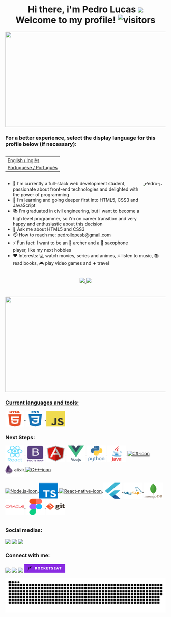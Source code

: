 <h1 align="center">
  Hi there, i'm Pedro Lucas
	<img src="https://raw.githubusercontent.com/iampavangandhi/iampavangandhi/master/gifs/Hi.gif" 
	     width="30px"> 
  <br />
	Welcome to my profile!
	<img src="https://visitor-badge.laobi.icu/badge?page_id=pedrollopesb.pedrollopesb" 
	     alt="visitors">
</h1>

<div>
  <img align="center" width="1500px" height="300px" src="https://i.pinimg.com/originals/f2/f3/2c/f2f32c11128c9780cfd91413755b0091.gif">
</div>

<h3 align="left">For a better experience, select the display language for this profile below (if necessary):</h3>
  <div>
    <table align="left">
      <tr><td><a href="README.md">English / Inglês</a></td></tr>
      <tr><td><a href="readme_pt-br.md">Portuguese / Português</a></td></tr>
    </table> 
  </div>
<br />
<br /> 
<br /> 
  
#

  <img align="right" alt="Pedro-pic" height="200" style="border-radius:50px;" src="https://media1.giphy.com/media/VTtANKl0beDFQRLDTh/giphy.gif?cid=790b761151479f6e86dc4d7cd80eb9984a0ce1fdd500dc52&rid=giphy.gif&ct=g">

- 🔭 I'm currently a full-stack web development student, passionate about front-end technologies and delighted with the power of programming
- 🌱 I’m learning and going deeper first into HTML5, CSS3 and JavaScript
- 📚 I'm graduated in civil engineering, but i want to become a high level programmer, so i'm on career transition and very happy and enthusiastic about this decision
- 💬 Ask me about HTML5 and CSS3
- 📫 How to reach me: pedrollopesb@gmail.com
- ⚡ Fun fact: I want to be an 🏹 archer and a 🎷 saxophone player, like my next hobbies
- ❤️ Interests: 💻 watch movies, series and animes, 🎶 listen to music, 📚 read books, 🎮 play video games and ✈️ travel

<br />

<div align="center">
  <a href="https://github.com/pedrollopesb">
  <img height="160em" src="https://github-readme-stats.vercel.app/api?username=pedrollopesb&show_icons=true&theme=midnight-purple&include_all_commits=true&count_private=true"/>
  <img height="160em" src="https://github-readme-stats.vercel.app/api/top-langs/?username=pedrollopesb&layout=compact&langs_count=7&theme=midnight-purple"/>
</div>

#
	
<div>
  <img align="center" width="1500px" height="300px" src="https://camo.githubusercontent.com/12e5f2b182da4b52850b29bb09e8ba3e92b0ac2c0bd121de7dfcbb291fbbd525/68747470733a2f2f692e70696e696d672e636f6d2f6f726967696e616c732f37372f63612f61332f37376361613332383834643733356434333961646534356261333766656166322e676966">
</div>	
	
<h3 align="left">Current languages and tools:</h3>
  <div>
    <a href="https://developer.mozilla.org/en-US/docs/Web/HTML" target="_blank"> <img align="center" alt="HTML5-icon" height="50" width="60" src="https://github.com/devicons/devicon/blob/master/icons/html5/html5-plain-wordmark.svg"> </a>
    <a href="https://developer.mozilla.org/en-US/docs/Web/CSS" target="_blank"> <img align="center" alt="CSS3-icon" height="50" width="60" src="https://github.com/devicons/devicon/blob/master/icons/css3/css3-plain-wordmark.svg"> </a>
    <a href="https://developer.mozilla.org/en-US/docs/Web/JavaScript" target="_blank"> <img align="center" alt="Javascript-icon" height="50" width="60" src="https://github.com/devicons/devicon/blob/master/icons/javascript/javascript-original.svg"> </a>
  </div>	
	
<h3 align="left">Next Steps:</h3>
  <div>
    <a href="https://reactjs.org/" target="_blank"> <img align="center" alt="React.js-icon" height="50" width="60" src="https://github.com/devicons/devicon/blob/master/icons/react/react-original-wordmark.svg"> </a>
    <a href="https://getbootstrap.com/" target="_blank"> <img align="center" alt="Bootstrap-icon" height="50" width="60" src="https://github.com/devicons/devicon/blob/master/icons/bootstrap/bootstrap-plain-wordmark.svg"> </a>
    <a href="https://angularjs.org/" target="_blank"> <img align="center" alt="Angular.js-icon" height="50" width="60" src="https://github.com/devicons/devicon/blob/master/icons/angularjs/angularjs-original.svg"> </a>  
    <a href="https://vuejs.org/" target="_blank"> <img align="center" alt="Vue.js-icon" height="50" width="60" src="https://github.com/devicons/devicon/blob/master/icons/vuejs/vuejs-original-wordmark.svg"> </a>  
    <a href="https://www.python.org/" target="_blank"> <img align="center" alt="Python-icon" height="50" width="60" src="https://github.com/devicons/devicon/blob/master/icons/python/python-original-wordmark.svg"> </a>  
    <a href="https://www.java.com/" target="_blank"> <img align="center" alt="Java-icon" height="50" width="60" src="https://github.com/devicons/devicon/blob/master/icons/java/java-original-wordmark.svg"> </a>
    <a href="https://docs.microsoft.com/en-us/dotnet/csharp/" target="_blank"> <img align="center" alt="C#-icon" height="50" width="60" src="https://cdn.worldvectorlogo.com/logos/c--4.svg"> </a>
    <a href="https://elixir-lang.org/" target="_blank"> <img align="center" alt="Elixir-icon" height="50" width="60" src="https://github.com/devicons/devicon/blob/master/icons/elixir/elixir-original-wordmark.svg"> </a>	  
    <a href="https://isocpp.org/" target="_blank"> <img align="center" alt="C++-icon" height="50" width="60" src="https://cdn.worldvectorlogo.com/logos/c.svg"> </a> 
<br /><br />
    <a href="https://nodejs.org/" target="_blank"> <img align="center" alt="Node.js-icon" height="50" width="60" src="https://cdn.worldvectorlogo.com/logos/nodejs-1.svg"> </a>
    <a href="https://www.typescriptlang.org/" target="_blank"> <img align="center" alt="Typescript-icon" height="50" width="60" src="https://github.com/devicons/devicon/blob/master/icons/typescript/typescript-original.svg"> </a>
    <a href="https://reactnative.dev/" target="_blank"> <img align="center" alt="React-native-icon" height="50" width="60" src="https://cdn.worldvectorlogo.com/logos/react-native-1.svg"> </a>  
    <a href="https://flutter.dev/" target="_blank"> <img align="center" alt="Flutter-icon" height="50" width="60" src="https://github.com/devicons/devicon/blob/master/icons/flutter/flutter-original.svg"> </a>
    <a href="https://www.mysql.com/" target="_blank"> <img align="center" alt="MySQL-icon" height="50" width="60" src="https://github.com/devicons/devicon/blob/master/icons/mysql/mysql-original-wordmark.svg"> </a>
    <a href="https://www.mongodb.com/" target="_blank"> <img align="center" alt="MongoDB-icon" height="50" width="60" src="https://github.com/devicons/devicon/blob/master/icons/mongodb/mongodb-original-wordmark.svg"> </a>
    <a href="https://www.oracle.com/" target="_blank"> <img align="center" alt="Oracle-icon" height="50" width="60" src="https://github.com/devicons/devicon/blob/master/icons/oracle/oracle-original.svg"> </a>   
    <a href="https://www.figma.com/" target="_blank"> <img align="center" alt="Figma-icon" height="50" width="60" src="https://github.com/devicons/devicon/blob/master/icons/figma/figma-original.svg"> </a>  
    <a href="https://git-scm.com/" target="_blank"> <img align="center" alt="Git-icon" height="50" width="60" src="https://github.com/devicons/devicon/blob/master/icons/git/git-original-wordmark.svg"> </a>  	  
  </div>

#
		
<h3 align="left">Social medias:</h3>
  <div>
   <!--
   <a href="https://www.youtube.com/channel/UC6QRsU6s9wy5JGge_xnxSNA" target="_blank"><img src="https://img.shields.io/badge/YouTube-FF0000?style=for-the-badge&logo=youtube&logoColor=white" target="_blank"></a>
 	<a href="https://www.twitch.tv/yfurion" target="_blank"><img src="https://img.shields.io/badge/Twitch-9146FF?style=for-the-badge&logo=twitch&logoColor=white" target="_blank"></a> -->
     <a href="https://instagram.com/pedrollopesb" target="_blank"><img src="https://img.shields.io/badge/-Instagram-%23E4405F?style=for-the-badge&logo=instagram&logoColor=white" target="_blank"></a>
     <a href="https://facebook.com/pedrollopesb" target="_blank"><img src="https://img.shields.io/badge/Facebook-1877F2?style=for-the-badge&logo=facebook&logoColor=white" target="_blank"></a>   
     <a href="https://twitter.com/pedrollopesb" target="_blank"><img src="https://img.shields.io/badge/Twitter-1DA1F2?style=for-the-badge&logo=twitter&logoColor=white" target="_blank"></a>  
  </div>
   
<h3 align="left">Connect with me:</h3>
  <div>
     <a href = "mailto:pedrollopesb@gmail.com"><img src="https://img.shields.io/badge/Gmail-D14836?style=for-the-badge&logo=gmail&logoColor=white" target="_blank"></a>
     <a href="https://www.linkedin.com/in/pedrollopesb" target="_blank"><img src="https://img.shields.io/badge/-LinkedIn-%230077B5?style=for-the-badge&logo=linkedin&logoColor=white" target="_blank"></a>
     <a href = "https://github.com/pedrollopesb"><img src="https://img.shields.io/badge/GitHub-100000?style=for-the-badge&logo=github&logoColor=white" target="_blank"></a> 
     <a href="https://app.rocketseat.com.br/me/pedrollopesb" target="_blank"> <img alt="Rocketseat-icon" src=".github/Rocketseat-icon.png" widht="30" height="27.5"> </a>  	  	  
  </div>

  ![Snake animation](https://github.com/pedrollopesb/pedrollopesb/blob/output/github-contribution-grid-snake.svg)
